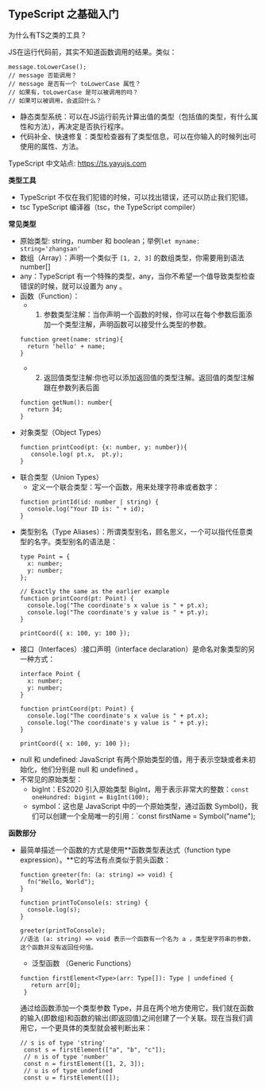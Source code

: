 TypeScript 之基础入门
---
为什么有TS之类的工具？

JS在运行代码前，其实不知道函数调用的结果。类似：
```
message.toLowerCase();
// message 否能调用？
// message 是否有一个 toLowerCase 属性？
// 如果有，toLowerCase 是可以被调用的吗？
// 如果可以被调用，会返回什么？
```
- 静态类型系统：可以在JS运行前先计算出值的类型（包括值的类型，有什么属性和方法），再决定是否执行程序。
- 代码补全、快速修复：类型检查器有了类型信息，可以在你输入的时候列出可使用的属性、方法。


TypeScript 中文站点: <https://ts.yayujs.com>

**类型工具**
- TypeScript 不仅在我们犯错的时候，可以找出错误，还可以防止我们犯错。
- tsc TypeScript 编译器（tsc，the TypeScript compiler）

**常见类型**
- 原始类型: string，number 和 boolean；举例`let myname: string='zhangsan' `
- 数组（Array）：声明一个类似于 `[1, 2, 3]` 的数组类型，你需要用到语法 number[]
- any：TypeScript 有一个特殊的类型，any，当你不希望一个值导致类型检查错误的时候，就可以设置为 any 。
- 函数（Function）：
   - 1. 参数类型注解：当你声明一个函数的时候，你可以在每个参数后面添加一个类型注解，声明函数可以接受什么类型的参数。
   ```
   function greet(name: string){
     return 'hello' + name;
   }
   ```
   - 2. 返回值类型注解:你也可以添加返回值的类型注解。返回值的类型注解跟在参数列表后面
   ```
   function getNum(): number{
     return 34;
   }
   ```
- 对象类型（Object Types）
   ```
   function printCood(pt: {x: number, y: number}){
      console.log( pt.x,  pt.y);
   }
   ```
- 联合类型（Union Types）
   - 定义一个联合类型：写一个函数，用来处理字符串或者数字：
   ```
   function printId(id: number | string) {
     console.log("Your ID is: " + id);
   }
   ```
- 类型别名（Type Aliases）：所谓类型别名，顾名思义，一个可以指代任意类型的名字。类型别名的语法是：
   ```
   type Point = {
     x: number;
     y: number;
   };
    
   // Exactly the same as the earlier example
   function printCoord(pt: Point) {
     console.log("The coordinate's x value is " + pt.x);
     console.log("The coordinate's y value is " + pt.y);
   }
    
   printCoord({ x: 100, y: 100 });
   ```
- 接口（Interfaces）:接口声明（interface declaration）是命名对象类型的另一种方式：
   ```
   interface Point {
     x: number;
     y: number;
   }
    
   function printCoord(pt: Point) {
     console.log("The coordinate's x value is " + pt.x);
     console.log("The coordinate's y value is " + pt.y);
   }
    
   printCoord({ x: 100, y: 100 });
   ```
- null 和 undefined: JavaScript 有两个原始类型的值，用于表示空缺或者未初始化，他们分别是 null 和 undefined 。
- 不常见的原始类型：
   - bigInt：ES2020 引入原始类型 BigInt，用于表示非常大的整数：`const oneHundred: bigint = BigInt(100);`
   - symbol：这也是 JavaScript 中的一个原始类型，通过函数 Symbol()，我们可以创建一个全局唯一的引用：`const firstName = Symbol("name");
 
**函数部分**
- 最简单描述一个函数的方式是使用**函数类型表达式（function type expression）。**它的写法有点类似于箭头函数：
   ```
   function greeter(fn: (a: string) => void) {
     fn("Hello, World");
   }
    
   function printToConsole(s: string) {
     console.log(s);
   }
    
   greeter(printToConsole);
   //语法 (a: string) => void 表示一个函数有一个名为 a ，类型是字符串的参数，这个函数并没有返回任何值。
   ```
   - 泛型函数 （Generic Functions）
  ```
  function firstElement<Type>(arr: Type[]): Type | undefined {
     return arr[0];
   }
   ```
  通过给函数添加一个类型参数 Type，并且在两个地方使用它，我们就在函数的输入(即数组)和函数的输出(即返回值)之间创建了一个关联。现在当我们调用它，一个更具体的类型就会被判断出来：
  ```
  // s is of type 'string'
   const s = firstElement(["a", "b", "c"]);
   // n is of type 'number'
   const n = firstElement([1, 2, 3]);
   // u is of type undefined
   const u = firstElement([]);
   ```





